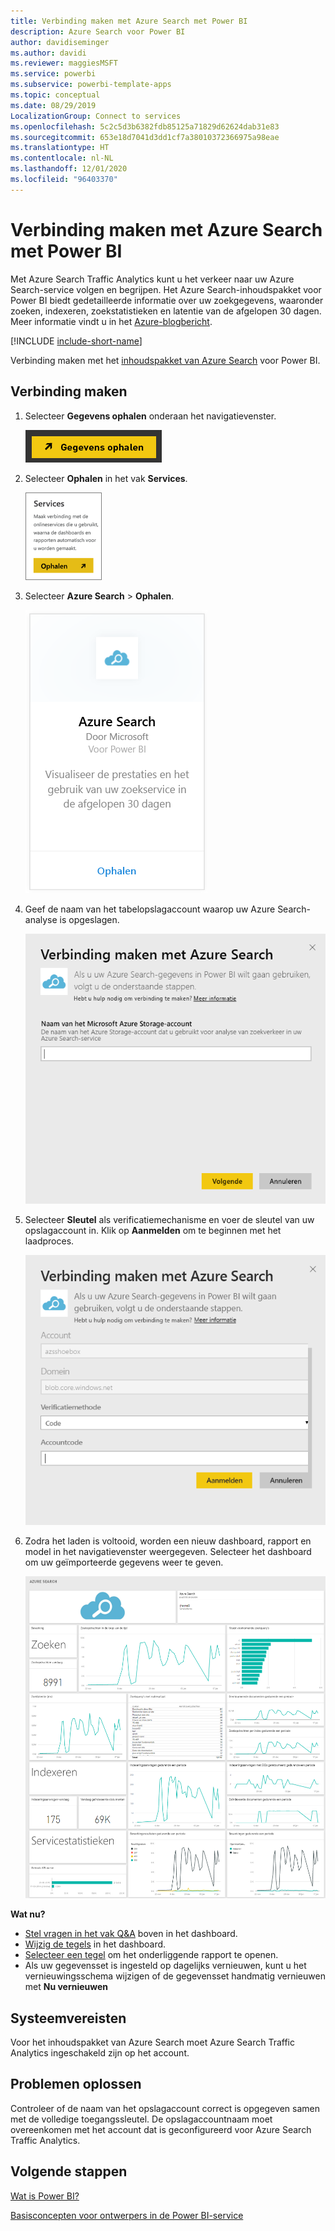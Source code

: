 ```yaml
---
title: Verbinding maken met Azure Search met Power BI
description: Azure Search voor Power BI
author: davidiseminger
ms.author: davidi
ms.reviewer: maggiesMSFT
ms.service: powerbi
ms.subservice: powerbi-template-apps
ms.topic: conceptual
ms.date: 08/29/2019
LocalizationGroup: Connect to services
ms.openlocfilehash: 5c2c5d3b6382fdb85125a71829d62624dab31e83
ms.sourcegitcommit: 653e18d7041d3dd1cf7a38010372366975a98eae
ms.translationtype: HT
ms.contentlocale: nl-NL
ms.lasthandoff: 12/01/2020
ms.locfileid: "96403370"
---
```

# <a name="connect-to-azure-search-with-power-bi"></a>Verbinding maken met Azure Search met Power BI
Met Azure Search Traffic Analytics kunt u het verkeer naar uw Azure Search-service volgen en begrijpen. Het Azure Search-inhoudspakket voor Power BI biedt gedetailleerde informatie over uw zoekgegevens, waaronder zoeken, indexeren, zoekstatistieken en latentie van de afgelopen 30 dagen. Meer informatie vindt u in het [Azure-blogbericht](https://azure.microsoft.com/blog/analyzing-your-azure-search-traffic/).

[!INCLUDE [include-short-name](../includes/service-deprecate-content-packs.md)]

Verbinding maken met het [inhoudspakket van Azure Search](https://app.powerbi.com/getdata/services/azure-search) voor Power BI.

## <a name="how-to-connect"></a>Verbinding maken
1. Selecteer **Gegevens ophalen** onderaan het navigatievenster.
   
   ![Schermopname van het lint Gegevens ophalen in Power BI Desktop waarin de knop in het navigatievenster wordt weergegeven.](media/service-connect-to-azure-search/pbi_getdata.png) 
2. Selecteer **Ophalen** in het vak **Services**.
   
   ![Schermopname van het dialoogvenster Services met de knop Ophalen.](media/service-connect-to-azure-search/pbi_getservices.png) 
3. Selecteer **Azure Search** \> **Ophalen**.
   
   ![Schermopname van het dialoogvenster Azure Services met de koppeling Ophalen.](media/service-connect-to-azure-search/azuresearch.png)
4. Geef de naam van het tabelopslagaccount waarop uw Azure Search-analyse is opgeslagen.
   
   ![Schermopname van het dialoogvenster Verbinding maken met Azure Search, waarin het veld met de naam van het Azure Storage-account wordt weergegeven.](media/service-connect-to-azure-search/params.png)
5. Selecteer **Sleutel** als verificatiemechanisme en voer de sleutel van uw opslagaccount in. Klik op **Aanmelden** om te beginnen met het laadproces.
   
   ![Schermopname van het dialoogvenster Verbinding maken met Azure Search, waarin de sleutel in het veld Verificatiemethode is ingevoerd.](media/service-connect-to-azure-search/creds.png)
6. Zodra het laden is voltooid, worden een nieuw dashboard, rapport en model in het navigatievenster weergegeven. Selecteer het dashboard om uw geïmporteerde gegevens weer te geven.
   
    ![Schermopname van het navigatiedeelvenster, met het dashboard, het rapport en het model.](media/service-connect-to-azure-search/dashboard2.png)

**Wat nu?**

* [Stel vragen in het vak Q&A](../consumer/end-user-q-and-a.md) boven in het dashboard.
* [Wijzig de tegels](../create-reports/service-dashboard-edit-tile.md) in het dashboard.
* [Selecteer een tegel](../consumer/end-user-tiles.md) om het onderliggende rapport te openen.
* Als uw gegevensset is ingesteld op dagelijks vernieuwen, kunt u het vernieuwingsschema wijzigen of de gegevensset handmatig vernieuwen met **Nu vernieuwen**

## <a name="system-requirements"></a>Systeemvereisten
Voor het inhoudspakket van Azure Search moet Azure Search Traffic Analytics ingeschakeld zijn op het account.

## <a name="troubleshooting"></a>Problemen oplossen
Controleer of de naam van het opslagaccount correct is opgegeven samen met de volledige toegangssleutel. De opslagaccountnaam moet overeenkomen met het account dat is geconfigureerd voor Azure Search Traffic Analytics.

## <a name="next-steps"></a>Volgende stappen
[Wat is Power BI?](../fundamentals/power-bi-overview.md)

[Basisconcepten voor ontwerpers in de Power BI-service](../fundamentals/service-basic-concepts.md)
